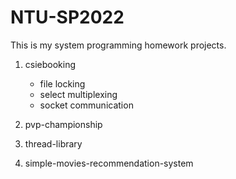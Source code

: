 # NTU-SP2022

This is my system programming homework projects.

1. csiebooking

   + file locking
   + select multiplexing
   + socket communication

2. pvp-championship
3. thread-library
4. simple-movies-recommendation-system
